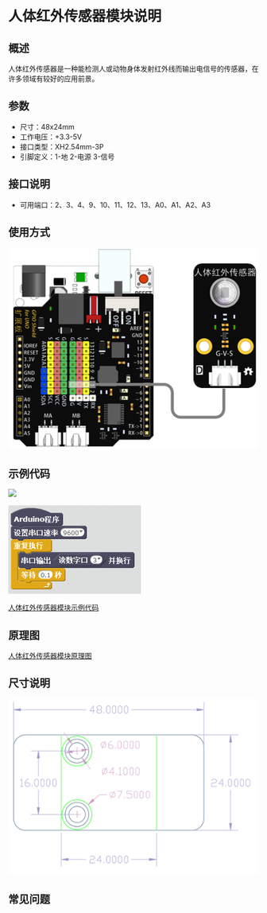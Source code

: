 # 人体红外传感器模块说明   

## 概述
人体红外传感器是一种能检测人或动物身体发射红外线而输出电信号的传感器，在许多领域有较好的应用前景。

## 参数 
- 尺寸：48x24mm
- 工作电压：+3.3-5V
- 接口类型：XH2.54mm-3P
- 引脚定义：1-地 2-电源 3-信号

## 接口说明
- 可用端口：2、3、4、9、10、11、12、13、A0、A1、A2、A3

## 使用方式
![](./images/29.png)

## 示例代码
![](./images/86.png)

![](./images/46.png)
	
[人体红外传感器模块示例代码](http://www.haohaodada.com/show.php?id=956409)

## 原理图
[人体红外传感器模块原理图](https://github.com/Haohaodada-official/haohaodada-docs/blob/master/%E5%8E%9F%E7%90%86%E5%9B%BE/%E4%BA%BA%E4%BD%93%E7%BA%A2%E5%A4%96%E4%BC%A0%E6%84%9F%E5%99%A8%E6%A8%A1%E5%9D%97.pdf)

## 尺寸说明
![](./images/01.png)

## 常见问题
